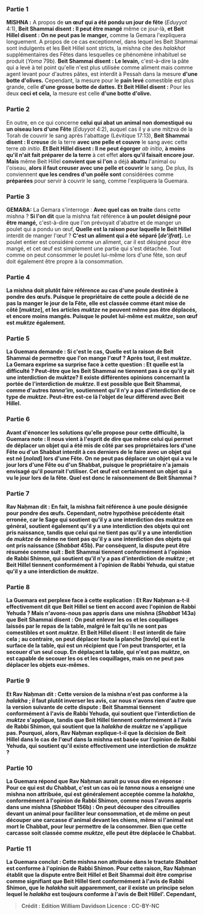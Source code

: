 
### Partie 1
<strong>MISHNA :</strong> A propos de <b>un œuf qui a été pondu un jour de fête</b> (<i>Eduyyot</i> 4:1), <b>Beit Shammai disent : Il peut être mangé</b> même ce jour-là, <b>et Beit Hillel disent : On ne peut pas le manger,</b> comme la Gemara l'expliquera longuement. A propos de ce cas exceptionnel, dans lequel les Beit Shammai sont indulgents et les Beit Hillel sont stricts, la mishna cite des <i>halakhot</i> supplémentaires des Fêtes dans lesquelles ce phénomène inhabituel se produit (<i>Yoma</i> 79b). <b>Beit Shammai disent : Le levain,</b> c'est-à-dire la pâte qui a levé à tel point qu'elle n'est plus utilisée comme aliment mais comme agent levant pour d'autres pâtes, est interdit à Pessah dans la mesure <b>d'une botte d'olives.</b> Cependant, la mesure pour le <b>pain levé</b> comestible est plus grande, celle <b>d'une grosse botte de dattes. Et Beit Hillel disent :</b> Pour les deux <b>ceci et cela,</b> la mesure est celle <b>d'une botte d'olive.</b>

### Partie 2
En outre, en ce qui concerne <b>celui qui abat un animal non domestiqué ou un oiseau lors d'une Fête</b> (<i>Eduyyot</i> 4:2), auquel cas il y a une mitzva de la Torah de couvrir le sang après l'abattage (Lévitique 17:13), <b>Beit Shammai disent : Il creuse</b> de la terre <b>avec une pelle et couvre</b> le sang avec cette terre <i>ab initio</i>. <b>Et Beit Hillel disent : Il ne peut égorger</b> <i>ab initio</i>, <b>à moins qu'il n'ait fait préparer de la terre</b> à cet effet <b>alors qu'il faisait encore jour. Mais</b> même Beit Hillel <b>convient que si l'on</b> a déjà <b>abattu</b> l'animal ou l'oiseau, <b>alors il faut creuser avec une pelle et couvrir</b> le sang. De plus, ils conviennent <b>que les cendres d'un poêle sont</b> considérées comme <b>préparées</b> pour servir à couvrir le sang, comme l'expliquera la Guemara.

### Partie 3
<strong>GEMARA:</strong> La Gemara s'interroge : <b>Avec quel cas</b> <b>on traite</b> dans cette mishna ? <b>Si l'on dit</b> que la mishna fait référence <b>à un poulet désigné pour être mangé,</b> c'est-à-dire que l'on prévoyait d'abattre et de manger un poulet qui a pondu un œuf, <b>Quelle est la raison pour laquelle le Beit Hillel</b> interdit de manger l'œuf ? <b>C'est un aliment qui a été séparé [<i>de'ifrat</i>].</b> Le poulet entier est considéré comme un aliment, car il est désigné pour être mangé, et cet œuf est simplement une partie qui s'est détachée. Tout comme on peut consommer le poulet lui-même lors d'une fête, son œuf doit également être propre à la consommation.

### Partie 4
<b>La mishna doit plutôt faire référence au cas <b>d'une poule destinée à pondre des œufs.</b> Puisque le propriétaire de cette poule a décidé de ne pas la manger le jour de la Fête, elle est classée comme étant mise de côté [<i>muktze</i>], et les articles <i>muktze</i> ne peuvent même pas être déplacés, et encore moins mangés. Puisque le poulet lui-même est <i>muktze</i>, son œuf est <i>muktze</i> également.

### Partie 5
La Guemara demande : Si c'est le cas, <b>Quelle est la raison de Beit Shammai</b> de permettre que l'on mange l'œuf ? Après tout, <b>il est <i>muktze</i>.</b> La Gemara exprime sa surprise face à cette question : <b>Et quelle est la difficulté ? Peut-être que les Beit Shammai ne tiennent pas</b> à ce qu'il y ait une interdiction de <b>muktze</i>?</b> Il existe différentes opinions concernant la portée de l'interdiction de <i>muktze</i>. Il est possible que Beit Shammai, comme d'autres <i>tanna'im</i>, soutiennent qu'il n'y a pas d'interdiction de ce type de <i>muktze</i>. Peut-être est-ce là l'objet de leur différend avec Beit Hillel.

### Partie 6
Avant d'énoncer les solutions qu'elle propose pour cette difficulté, la Guemara note : <b>Il nous vient à l'esprit</b> de dire que <b>même celui qui permet</b> de déplacer un objet qui a été <b>mis de côté</b> par ses propriétaires lors d'une Fête ou d'un Shabbat <b>interdit</b> à ces derniers de le faire <b>avec</b> un objet qui <b>est né [<i>nolad</i>]</b> lors d'une Fête. On ne peut pas déplacer un objet qui a vu le jour lors d'une Fête ou d'un Shabbat, puisque le propriétaire n'a jamais envisagé qu'il pourrait l'utiliser. Cet œuf est certainement un objet qui a vu le jour lors de la fête. <b>Quel est donc le raisonnement de Beit Shammai ?</b>

### Partie 7
<b>Rav Naḥman dit : En fait,</b> la mishna fait référence <b>à une poule désignée pour pondre des œufs. </b> Cependant, notre hypothèse précédente était erronée, car le Sage <b>qui soutient</b> qu'il y a une interdiction des <b>muktze</i></b> en général, soutient également <b>qu'il y a une interdiction des objets qui <b>ont pris naissance, </b> tandis que celui <b>qui ne tient pas</b> qu'il y a une interdiction de <b><i>muktze</i></b> de même <b>ne tient pas</b> qu'il y a une interdiction des objets qui <b>ont pris naissance</b> (<i>Shabbat</i> 45b). Par conséquent, la dispute peut être résumée comme suit : <b>Beit Shammai</b> tiennent <b>conformément</b> à l'opinion de <b>Rabbi Shimon,</b> qui soutient qu'il n'y a pas d'interdiction de <i>muktze</i> ; <b>et Beit Hillel</b> tiennent <b>conformément</b> à l'opinion de <b>Rabbi Yehuda,</b> qui statue qu'il y a une interdiction de <i>muktze</i>.

### Partie 8
La Guemara est perplexe face à cette explication : <b>Et Rav Naḥman</b> a-t-il effectivement <b>dit que</b> Beit Hillel se tient en accord avec l'opinion de Rabbi Yehuda ? <b>Mais n'avons-nous pas appris</b> dans une mishna (<i>Shabbat</i> 143a) que <b>Beit Shammai disent : On</b> peut <b>enlever les os et les coquillages</b> laissés par le repas <b>de la table,</b> malgré le fait qu'ils ne sont pas comestibles et sont <i>muktze</i>. <b>Et Beit Hillel disent :</b> Il est interdit de faire cela ; au contraire, <b>on</b> peut <b>déplacer toute la planche [<i>tavla</i>]</b> qui est la surface de la table, qui est un récipient que l'on peut transporter, <b>et la secouer</b> d'un seul coup. En déplaçant la table, qui n'est pas <i>muktze</i>, on est capable de secouer les os et les coquillages, mais on ne peut pas déplacer les objets eux-mêmes.

### Partie 9
<b>Et Rav Naḥman dit :</b> Cette version de la mishna n'est pas conforme à la <i>halakha</i> ; il faut plutôt inverser les avis, car <b>nous</b> n'avons <b>rien d'autre</b> que la version suivante de cette dispute : <b>Beit Shammai</b> tiennent <b>conformément</b> à l'avis de <b>Rabbi Yehuda,</b> qui soutient que l'interdiction de <i>muktze</i> s'applique, tandis que <b>Beit Hillel</b> tiennent <b>conformément</b> à l'avis de <b>Rabbi Shimon,</b> qui soutient que la <i>halakha</i> de <i>muktze</i> ne s'applique pas. Pourquoi, alors, Rav Naḥman explique-t-il que la décision de Beit Hillel dans le cas de l'œuf dans la mishna est basée sur l'opinion de Rabbi Yehuda, qui soutient qu'il existe effectivement une interdiction de <i>muktze</i> ?

### Partie 10
La Guemara répond que <b>Rav Naḥman</b> aurait pu <b>vous dire</b> en réponse : <b>Pour ce qui est du Chabbat,</b> c'est un cas <b>où</b> le <b><i>tanna</i> nous a enseigné une mishna non attribuée</b>, qui est généralement acceptée comme la <i>halakha</i>, <b>conformément</b> à l'opinion de <b>Rabbi Shimon, comme nous l'avons appris</b> dans une mishna (<i>Shabbat</i> 156b) : <b>On</b> peut <b>découper des citrouilles devant un animal</b> pour faciliter leur consommation, <b>et</b> de même on peut découper <b>une carcasse d'animal devant les chiens,</b> même si l'animal est mort le Chabbat, pour leur permettre de la consommer. Bien que cette carcasse soit classée comme <i>muktze</i>, elle peut être déplacée le Chabbat.

### Partie 11
La Guemara conclut : Cette mishna non attribuée dans le tractate <i>Shabbat</i> est conforme à l'opinion de Rabbi Shimon. Pour cette raison, Rav Naḥman <b>établit</b> que la dispute entre Beit Hillel et Beit Shammai doit être comprise comme signifiant <b>que Beit Hillel</b> tient <b>conformément</b> à l'avis de <b>Rabbi Shimon,</b> que le <i>halakha</i> suit apparemment, car il existe un principe selon lequel le <i>halakha</i> est toujours conforme à l'avis de Beit Hillel'. <b>Cependant,</b>

>Crédit : Edition William Davidson
>Licence : CC-BY-NC